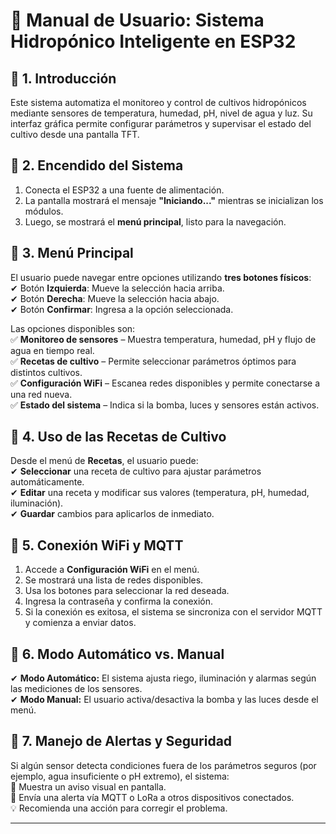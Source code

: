 

# 📝 **Manual de Usuario: Sistema Hidropónico Inteligente en ESP32**  

## 📌 **1. Introducción**  
Este sistema automatiza el monitoreo y control de cultivos hidropónicos mediante sensores de temperatura, humedad, pH, nivel de agua y luz. Su interfaz gráfica permite configurar parámetros y supervisar el estado del cultivo desde una pantalla TFT.  

## 📌 **2. Encendido del Sistema**  
1. Conecta el ESP32 a una fuente de alimentación.  
2. La pantalla mostrará el mensaje **"Iniciando..."** mientras se inicializan los módulos.  
3. Luego, se mostrará el **menú principal**, listo para la navegación.  

## 📌 **3. Menú Principal**  
El usuario puede navegar entre opciones utilizando **tres botones físicos**:  
✔ Botón **Izquierda**: Mueve la selección hacia arriba.  
✔ Botón **Derecha**: Mueve la selección hacia abajo.  
✔ Botón **Confirmar**: Ingresa a la opción seleccionada.  

Las opciones disponibles son:  
✅ **Monitoreo de sensores** – Muestra temperatura, humedad, pH y flujo de agua en tiempo real.  
✅ **Recetas de cultivo** – Permite seleccionar parámetros óptimos para distintos cultivos.  
✅ **Configuración WiFi** – Escanea redes disponibles y permite conectarse a una red nueva.  
✅ **Estado del sistema** – Indica si la bomba, luces y sensores están activos.  

## 📌 **4. Uso de las Recetas de Cultivo**  
Desde el menú de **Recetas**, el usuario puede:  
✔ **Seleccionar** una receta de cultivo para ajustar parámetros automáticamente.  
✔ **Editar** una receta y modificar sus valores (temperatura, pH, humedad, iluminación).  
✔ **Guardar** cambios para aplicarlos de inmediato.  

## 📌 **5. Conexión WiFi y MQTT**  
1. Accede a **Configuración WiFi** en el menú.  
2. Se mostrará una lista de redes disponibles.  
3. Usa los botones para seleccionar la red deseada.  
4. Ingresa la contraseña y confirma la conexión.  
5. Si la conexión es exitosa, el sistema se sincroniza con el servidor MQTT y comienza a enviar datos.  

## 📌 **6. Modo Automático vs. Manual**  
✔ **Modo Automático:** El sistema ajusta riego, iluminación y alarmas según las mediciones de los sensores.  
✔ **Modo Manual:** El usuario activa/desactiva la bomba y las luces desde el menú.  

## 📌 **7. Manejo de Alertas y Seguridad**  
Si algún sensor detecta condiciones fuera de los parámetros seguros (por ejemplo, agua insuficiente o pH extremo), el sistema:  
🚨 Muestra un aviso visual en pantalla.  
📡 Envía una alerta vía MQTT o LoRa a otros dispositivos conectados.  
💡 Recomienda una acción para corregir el problema.  

---